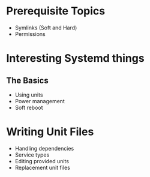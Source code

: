 # Prerequisite Topics

- Symlinks (Soft and Hard)
- Permissions

# Interesting Systemd things

## The Basics

- Using units
- Power management
- Soft reboot

# Writing Unit Files

- Handling dependencies
- Service types
- Editing provided units
- Replacement unit files
